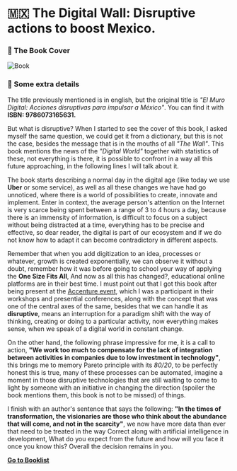 # :mexico: The Digital Wall: Disruptive actions to boost Mexico. 

### :paperclip: The Book Cover
![Book](https://images-na.ssl-images-amazon.com/images/I/81k-oMlt%2BWL.jpg)

### :pushpin: Some extra details
The title previously mentioned is in english, but the original title is *"El Muro Digital: Acciones disruptivas para impulsar a México"*. You can find it with **ISBN: 9786073165631.**

But what is disruptive? When I started to see the cover of this book, I asked myself the same question, we could get it from a dictionary, but this is not the case, besides the message that is in the mouths of all *"The Wall"*. This book mentions the news of the *"Digital World"* together with statistics of these, not everything is there, it is possible to confront in a way all this future approaching, in the following lines I will talk about it.

The book starts describing a normal day in the digital age (like today we use **Uber** or some service), as well as all these changes we have had go unnoticed, where there is a world of possibilities to create, innovate and implement. Enter in context, the average person's attention on the Internet is very scarce being spent between a range of 3 to 4 hours a day, because there is an immensity of information, is difficult to focus on a subject without being distracted at a time, everything has to be precise and effective, so dear reader, the digital is part of our ecosystem and if we do not know how to adapt it can become contradictory in different aspects.

Remember that when you add digitization to an idea, processes or whatever, growth is created exponentially, we can observe it without a doubt, remember how it was before going to school your way of applying the **One Size Fits All**, And now as all this has changed?, educational online platforms are in their best time. I must point out that I got this book after being present at the [Accenture event](https://www.accenture.com/mx-es/event-mexico-now-monterrey), which I was a participant in their workshops and presential conferences, along with the concept that was one of the central axes of the same, besides that we can handle it as **disruptive**, means an interruption for a paradigm shift with the way of thinking, creating or doing to a particular activity, now everything makes sense, when we speak of a digital world in constant change.

On the other hand, the following phrase impressive for me, it is a call to action, **"We work too much to compensate for the lack of integration between activities in companies due to low investment in technology"**, this brings me to memory Pareto principle with its *80/20*, to be perfectly honest this is true, many of these processes can be automated, imagine a moment in those disruptive technologies that are still waiting to come to light by someone with an initiative in changing the direction (spoiler the book mentions them, this book is not to be missed) of things.

I finish with an author's sentence that says the following: **"In the times of transformation, the visionaries are those who think about the abundance that will come, and not in the scarcity"**, we now have more data than ever that need to be treated in the way Correct along with artificial intelligence in development, What do you expect from the future and how will you face it once you know this? Overall the decision remains in you.
 
 [**Go to Booklist**](../README.md)